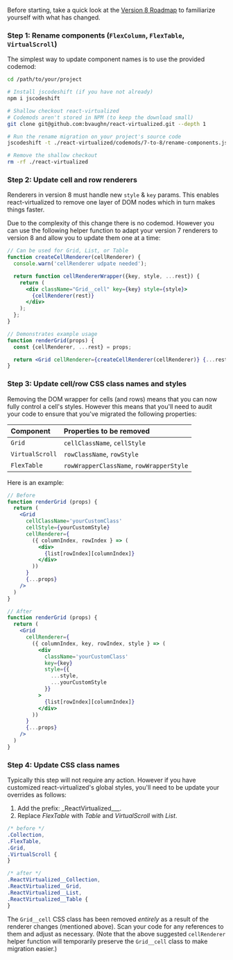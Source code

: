 Before starting, take a quick look at the [Version 8 Roadmap](https://github.com/bvaughn/react-virtualized/issues/386) to familiarize yourself with what has changed.

### Step 1: Rename components (`FlexColumn`, `FlexTable`, `VirtualScroll`)

The simplest way to update component names is to use the provided codemod:

```sh
cd /path/to/your/project

# Install jscodeshift (if you have not already)
npm i jscodeshift

# Shallow checkout react-virtualized
# Codemods aren't stored in NPM (to keep the download small)
git clone git@github.com:bvaughn/react-virtualized.git --depth 1

# Run the rename migration on your project's source code
jscodeshift -t ./react-virtualized/codemods/7-to-8/rename-components.js ./source

# Remove the shallow checkout
rm -rf ./react-virtualized
```

### Step 2: Update cell and row renderers

Renderers in version 8 must handle new `style` & `key` params. This enables react-virtualized to remove one layer of DOM nodes which in turn makes things faster.

Due to the complexity of this change there is no codemod. However you can use the following helper function to adapt your version 7 renderers to version 8 and allow you to update them one at a time:

```jsx
// Can be used for Grid, List, or Table
function createCellRenderer(cellRenderer) {
  console.warn('cellRenderer udpate needed');

  return function cellRendererWrapper({key, style, ...rest}) {
    return (
      <div className="Grid__cell" key={key} style={style}>
        {cellRenderer(rest)}
      </div>
    );
  };
}

// Demonstrates example usage
function renderGrid(props) {
  const {cellRenderer, ...rest} = props;

  return <Grid cellRenderer={createCellRenderer(cellRenderer)} {...rest} />;
}
```

### Step 3: Update cell/row CSS class names and styles

Removing the DOM wrapper for cells (and rows) means that you can now fully control a cell's styles.
However this means that you'll need to audit your code to ensure that you've migrated the following properties:

| Component       | Properties to be removed                 |
| :-------------- | :--------------------------------------- |
| `Grid`          | `cellClassName`, `cellStyle`             |
| `VirtualScroll` | `rowClassName`, `rowStyle`               |
| `FlexTable`     | `rowWrapperClassName`, `rowWrapperStyle` |

Here is an example:

```jsx
// Before
function renderGrid (props) {
  return (
    <Grid
      cellClassName='yourCustomClass'
      cellStyle={yourCustomStyle}
      cellRenderer={
        ({ columnIndex, rowIndex } => (
          <div>
            {list[rowIndex][columnIndex]}
          </div>
        ))
      }
      {...props}
    />
  )
}

// After
function renderGrid (props) {
  return (
    <Grid
      cellRenderer={
        ({ columnIndex, key, rowIndex, style } => (
          <div
            className='yourCustomClass'
            key={key}
            style={{
              ...style,
              ...yourCustomStyle
            }}
          >
            {list[rowIndex][columnIndex]}
          </div>
        ))
      }
      {...props}
    />
  )
}
```

### Step 4: Update CSS class names

Typically this step will not require any action. However if you have customized react-virtualized's global styles, you'll need to be update your overrides as follows:

1. Add the prefix: \_ReactVirtualized\_\_\_.
2. Replace _FlexTable_ with _Table_ and _VirtualScroll_ with _List_.

```css
/* before */
.Collection,
.FlexTable,
.Grid,
.VirtualScroll {
}

/* after */
.ReactVirtualized__Collection,
.ReactVirtualized__Grid,
.ReactVirtualized__List,
.ReactVirtualized__Table {
}
```

The `Grid__cell` CSS class has been removed _entirely_ as a result of the renderer changes (mentioned above). Scan your code for any references to them and adjust as necessary. (Note that the above suggested `cellRenderer` helper function will temporarily preserve the `Grid__cell` class to make migration easier.)
